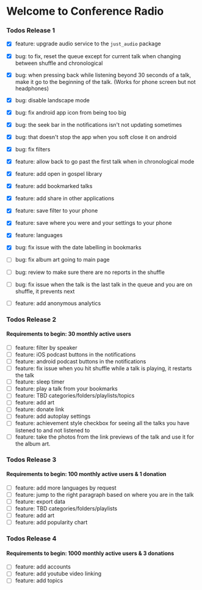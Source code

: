 # Welcome to Conference Radio

### Todos Release 1
 - [x] feature: upgrade audio service to the `just_audio` package
 - [x] bug: to fix, reset the queue except for current talk when changing between shuffle and chronological 
 - [x] bug: when pressing back while listening beyond 30 seconds of a talk, make it go to the beginning of the talk. (Works for phone screen but not headphones)
 - [x] bug: disable landscape mode
 - [x] bug: fix android app icon from being too big
 - [x] bug: the seek bar in the notifications isn't not updating sometimes
 - [x] bug: that doesn't stop the app when you soft close it on android
 - [x] bug: fix filters
 - [x] feature: allow back to go past the first talk when in chronological mode
 - [x] feature: add open in gospel library
 - [x] feature: add bookmarked talks
 - [x] feature: add share in other applications
 - [x] feature: save filter to your phone
 - [x] feature: save where you were and your settings to your phone
 - [x] feature: languages
 - [x] bug: fix issue with the date labelling in bookmarks
 - [ ] bug: fix album art going to main page
 - [ ] bug: review to make sure there are no reports in the shuffle
 - [ ] bug: fix issue when the talk is the last talk in the queue and you are on shuffle, it prevents next
 - [ ] feature: add anonymous analytics


### Todos Release 2
#### Requirements to begin: 30 monthly active users
 - [ ] feature: filter by speaker
 - [ ] feature: iOS podcast buttons in the notifications
 - [ ] feature: android podcast buttons in the notifications
 - [ ] feature: fix issue when you hit shuffle while a talk is playing, it restarts the talk
 - [ ] feature: sleep timer
 - [ ] feature: play a talk from your bookmarks
 - [ ] feature: TBD categories/folders/playlists/topics
 - [ ] feature: add art
 - [ ] feature: donate link
 - [ ] feature: add autoplay settings
 - [ ] feature: achievement style checkbox for seeing all the talks you have listened to and not listened to
 - [ ] feature: take the photos from the link previews of the talk and use it for the album art.
 
### Todos Release 3
#### Requirements to begin: 100 monthly active users & 1 donation
 - [ ] feature: add more languages by request
 - [ ] feature: jump to the right paragraph based on where you are in the talk
 - [ ] feature: export data
 - [ ] feature: TBD categories/folders/playlists
 - [ ] feature: add art
 - [ ] feature: add popularity chart

### Todos Release 4
#### Requirements to begin: 1000 monthly active users & 3 donations
 - [ ] feature: add accounts
 - [ ] feature: add youtube video linking
 - [ ] feature: add topics
